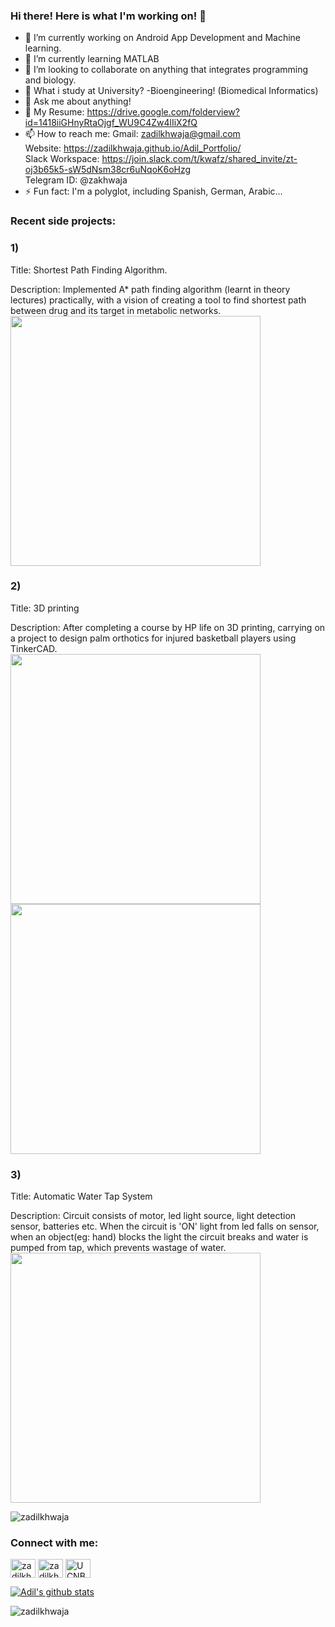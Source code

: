 ### Hi there! Here is what I'm working on!  👋


- 🔭 I’m currently working on Android App Development and Machine learning.
- 🌱 I’m currently learning MATLAB
- 👯 I’m looking to collaborate on anything that integrates programming and biology.
- 🤔 What i study at University? -Bioengineering! (Biomedical Informatics)
- 💬 Ask me about anything!
- 📄 My Resume: https://drive.google.com/folderview?id=1418iiGHnyRtaOjgf_WU9C4Zw4lIiX2fQ
- 📫 How to reach me: Gmail: zadilkhwaja@gmail.com \
                      Website: https://zadilkhwaja.github.io/Adil_Portfolio/ \
                      Slack Workspace: https://join.slack.com/t/kwafz/shared_invite/zt-oj3b65k5-sW5dNsm38cr6uNqoK6oHzg \
                      Telegram ID: @zakhwaja
- ⚡ Fun fact: I'm a polyglot, including Spanish, German, Arabic...

### Recent side projects:
### 1)  
Title: Shortest Path Finding Algorithm.

Description: Implemented A* path finding algorithm (learnt in theory lectures) practically, with a vision of creating a tool to find shortest path between drug and its target in metabolic networks. \
<img src="https://user-images.githubusercontent.com/46615169/115134964-75cb5180-a032-11eb-91fc-5d18c2c3287f.jpg" width="400" height="400">

### 2)  
Title: 3D printing

Description: After completing a course by HP life on 3D printing, carrying on a project to design palm orthotics for injured basketball players using TinkerCAD. \
<img src="https://user-images.githubusercontent.com/46615169/115135189-048c9e00-a034-11eb-9a4f-c619f36a9bab.jpg" width="400" height="400"> \
<img src="https://user-images.githubusercontent.com/46615169/115135190-06eef800-a034-11eb-9b74-5e2b004b28f4.jpg" width="400" height="400">

### 3)  
Title: Automatic Water Tap System

Description: Circuit consists of motor, led light source, light detection sensor, batteries etc. When the circuit is 'ON' light from led falls on sensor, when an object(eg: hand) blocks the light the circuit breaks and water is pumped from tap, which prevents wastage of water. \
<img src="https://user-images.githubusercontent.com/46615169/115135234-82e94000-a034-11eb-86c5-2c06e568eb4c.jpg" width="400" height="400">


<p align="left"> <img src="https://komarev.com/ghpvc/?username=zadilkhwaja&label=Profile%20views&color=0e75b6&style=flat" alt="zadilkhwaja" /> </p>

<h3 align="left">Connect with me:</h3>
<p align="left">
<a href="https://linkedin.com/in/zadilkhwaja" target="blank"><img align="center" src="https://cdn.jsdelivr.net/npm/simple-icons@3.0.1/icons/linkedin.svg" alt="zadilkhwaja" height="30" width="40" /></a>
<a href="https://kaggle.com/zadilkhwaja" target="blank"><img align="center" src="https://cdn.jsdelivr.net/npm/simple-icons@3.0.1/icons/kaggle.svg" alt="zadilkhwaja" height="30" width="40" /></a>
<a href="https://youtube.com/channel/UCNBecTyaPq1t7bHdHGlSynw" target="blank"><img align="center" src="https://cdn.jsdelivr.net/npm/simple-icons@3.0.1/icons/youtube.svg" alt="UCNBecTyaPq1t7bHdHGlSynw" height="30" width="40" /></a>
</p>

[![Adil's github stats](https://github-readme-stats.vercel.app/api?username=zadilkhwaja)](https://github.com/zadilkhwaja/github-readme-stats)

<p><img align="center" src="https://github-readme-streak-stats.herokuapp.com/?user=zadilkhwaja&" alt="zadilkhwaja" /></p>

